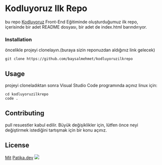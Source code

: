 # **Kodluyoruz Ilk Repo**
bu repo [Kodluyoruz](www.kodluyoruz.org) Front-End Eğitiminde oluşturduğumuz ilk repo, içerisinde bir adet README dosyası, bir adet de index.html barındırıyor.
### **Installation**
öncelikle projeyi clonelayın.(buraya sizin reponuzdan aldığınız link gelecek)
``` 
git clone https://github.com/baysalmehmet/kodluyoruzilkrepo
```
## Usage
projeyi cloneladıktan sonra Visual Studio Code programında açınız
linux için:
````
cd kodluyoruzilkrepo
code .
````
## **Contributing**
pull resuestler kabul edilir. Büyük değişiklikler için, lütfen önce neyi değiştirmek istediğini tartışmak için bir konu açınız.
## **License**
[Mit](https://github.com/baysalmehmet/kodluyoruzilkrepo/blob/main/LICENSE)
[Patika.dev](www.patikadev.dev)
![](https://patika-prod.s3.eu-central-1.amazonaws.com/staticFiles/patikaLogo.png)

